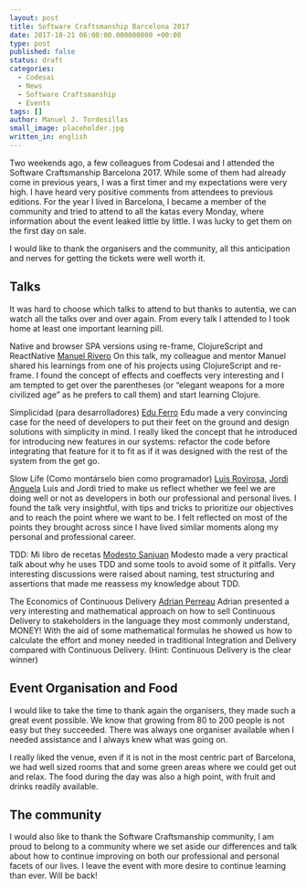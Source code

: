 ```yaml
---
layout: post
title: Software Craftsmanship Barcelona 2017
date: 2017-10-21 06:00:00.000000000 +00:00
type: post
published: false
status: draft
categories:
  - Codesai
  - News
  - Software Craftsmanship
  - Events
tags: []
author: Manuel J. Tordesillas
small_image: placeholder.jpg
written_in: english
---
```


Two weekends ago, a few colleagues from Codesai and I attended the Software Craftsmanship Barcelona 2017. While some of them had already come in previous years, I was a first timer and my expectations were very high. I have heard very positive comments from attendees to previous editions. For the year I lived in Barcelona, I became a member of the community and tried to attend to all the katas every Monday, where information about the event leaked little by little. I was lucky to get them on the first day on sale.

I would like to thank the organisers and the community, all this anticipation and nerves for getting the tickets were well worth it. 

## Talks

It was hard to choose which talks to attend to but thanks to autentia, we can watch all the talks over and over again. From every talk I attended to I took home at least one important learning pill.

Native and browser SPA versions using re-frame, ClojureScript and ReactNative [Manuel Rivero](https://twitter.com/trikitrok)
On this talk, my colleague and mentor Manuel shared his learnings from one of his projects using ClojureScript and re-frame. I found the concept of effects and coeffects very interesting and I am tempted to get over the parentheses (or “elegant weapons for a more civilized age” as he prefers to call them) and start learning Clojure.

Simplicidad (para desarrolladores) [Edu Ferro](https://twitter.com/eferro)
Edu made a very convincing case for the need of developers to put their feet on the ground and design solutions with simplicity in mind. I really liked the concept that he introduced for introducing new features in our systems:  refactor the code before integrating that feature for it to fit as if it was designed with the rest of the system from the get go.

Slow Life (Como montárselo bien como programador) [Luis Rovirosa](https://twitter.com/luisrovirosa), [Jordi Anguela](https://twitter.com/jordianguela)
Luis and Jordi tried to make us reflect whether we feel we are doing well or not as developers in both our professional and personal lives. I found the talk very insightful, with tips and tricks to prioritize our objectives and to reach the point where we want to be. I felt reflected on most of the points they brought across since I have lived similar moments along my personal and professional career.

TDD: Mi libro de recetas [Modesto Sanjuan](https://twitter.com/msanjuan)
Modesto made a very practical talk about why he uses TDD and some tools to avoid some of it pitfalls. Very interesting discussions were raised about naming, test structuring and assertions that made me reassess my knowledge about TDD.

The Economics of Continuous Delivery [Adrian Perreau](https://twitter.com/eidrien)
Adrian presented a very interesting and mathematical approach on how to sell Continuous Delivery to stakeholders in the language they most commonly understand, MONEY! 
With the aid of  some mathematical formulas he showed us how to calculate the effort and money needed in traditional Integration and Delivery compared with Continuous Delivery. (Hint: Continuous Delivery is the clear winner)

## Event Organisation and Food

I would like to take the time to thank again the organisers, they made such a great event possible. We know that growing from 80 to 200 people is not easy but they succeeded. There was always one organiser available when I needed assistance and I always knew what was going on.

I really liked the venue, even if it is not in the most centric part of Barcelona, we had well sized rooms that and some green areas where we could get out and relax. The food during the day was also a high point, with fruit and drinks readily available. 

## The community

I would also like to thank the Software Craftsmanship community, I am proud to belong to a community where we set aside our differences and talk about how to continue improving on both our professional and personal facets of our lives. I leave the event with more desire to continue learning than ever. Will be back!
